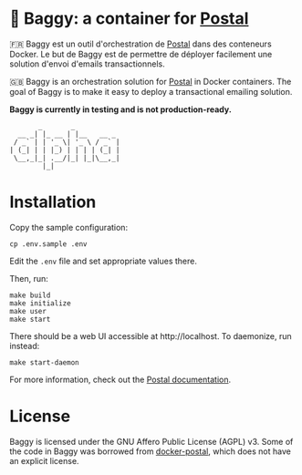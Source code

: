 # 📨 Baggy: a container for [Postal](https://github.com/atech/postal/)

:fr: Baggy est un outil d'orchestration de [Postal](https://github.com/atech/postal/) dans des conteneurs Docker. Le but de Baggy est de permettre de déployer facilement une solution d'envoi d'emails transactionnels.

:gb: Baggy is an orchestration solution for [Postal](https://github.com/atech/postal/) in Docker containers. The goal of Baggy is to make it easy to deploy a transactional emailing solution.

**Baggy is currently in testing and is not production-ready.**

           _       _           
      __ _| |_ __ | |__   __ _ 
     / _` | | '_ \| '_ \ / _` |
    | (_| | | |_) | | | | (_| |
     \__,_|_| .__/|_| |_|\__,_|
            |_|

# Installation

Copy the sample configuration:

    cp .env.sample .env

Edit the `.env` file and set appropriate values there.

Then, run:

    make build
    make initialize
    make user
    make start

There should be a web UI accessible at http://localhost. To daemonize, run instead:

    make start-daemon

For more information, check out the [Postal documentation](https://github.com/atech/postal/wiki).

# License

Baggy is licensed under the GNU Affero Public License (AGPL) v3. Some of the code in Baggy was borrowed from [docker-postal](https://github.com/CatDeployed/docker-postal/), which does not have an explicit license.
